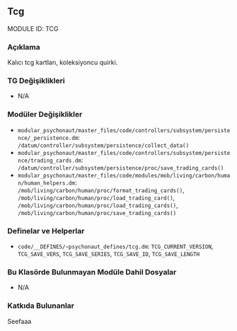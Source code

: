 ## Tcg

MODULE ID: TCG

### Açıklama

Kalıcı tcg kartları, koleksiyoncu quirki.

### TG Değişiklikleri

- N/A

### Modüler Değişiklikler

- `modular_psychonaut/master_files/code/controllers/subsystem/persistence/_persistence.dm`: `/datum/controller/subsystem/persistence/collect_data()`
- `modular_psychonaut/master_files/code/controllers/subsystem/persistence/trading_cards.dm`: `/datum/controller/subsystem/persistence/proc/save_trading_cards()`
- `modular_psychonaut/master_files/code/modules/mob/living/carbon/human/human_helpers.dm`: `/mob/living/carbon/human/proc/format_trading_cards()`, `/mob/living/carbon/human/proc/load_trading_card()`, `/mob/living/carbon/human/proc/load_trading_cards()`, `/mob/living/carbon/human/proc/save_trading_cards()`

### Definelar ve Helperlar

- `code/__DEFINES/~psychonaut_defines/tcg.dm`: `TCG_CURRENT_VERSION`, `TCG_SAVE_VERS`, `TCG_SAVE_SERIES`, `TCG_SAVE_ID`, `TCG_SAVE_LENGTH`

### Bu Klasörde Bulunmayan Modüle Dahil Dosyalar

- N/A

### Katkıda Bulunanlar

Seefaaa
